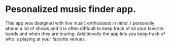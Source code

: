 # Pesonalized music finder app.

This app was designed with live music enthusiasts in mind. I personally attend a lot of shows and it is often difficult to keep track of all your favorite bands and when they are touring. Additionally the app lets you keep track of who is playing at your favorite venues.
